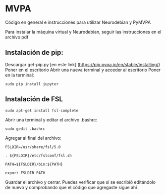 # MVPA
Código en general e instrucciones para utilizar Neurodebian y PyMVPA

Para instalar la máquina virtual y Neurodebian, seguir las instrucciones en el archivo pdf

## Instalación de pip:

Descargar get-pip.py [en este link] (https://pip.pypa.io/en/stable/installing/)
Poner en el escritorio
Abrir una nueva terminal y acceder al escritorio
Poner en la terminal:

`sudo pip install jupyter`

## Instalación de FSL

`sudo apt-get install fsl-complete`

Abrir una terminal y editar el archivo .bashrc:

`sudo gedit .bashrc`

Agregar al final del archivo:

`FSLDIR=/usr/share/fsl/5.0`

`. ${FSLDIR}/etc/fslconf/fsl.sh`

`PATH=${FSLDIR}/bin:${PATH}`

`export FSLDIR PATH`

Guardar el archivo y cerrar. Puedes verificar que sí se escribió editándolo de nuevo y comprobando que el código que agregaste sigue ahí
